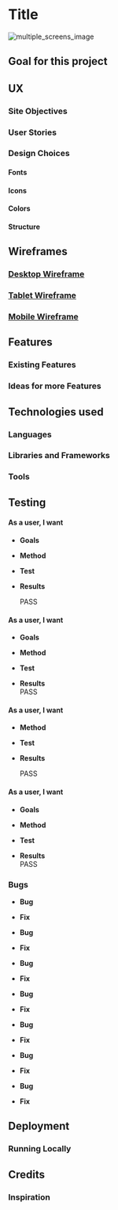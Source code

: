 # **Title**

![multiple_screens_image](assets/images/different-screen-sizes.png)

## **Goal for this project** 

## **UX**

### **Site Objectives**

### **User Stories**

### **Design Choices**

#### **Fonts** 

#### **Icons**

#### **Colors**

#### **Structure**

## **Wireframes**

### [Desktop Wireframe](wireframes/desktop.png)

### [Tablet Wireframe](wireframes/tablet.png)

### [Mobile Wireframe](wireframes/mobile.png)


## **Features**
 
### **Existing Features**

### **Ideas for more Features**

## **Technologies used**
 
### **Languages**

### **Libraries and Frameworks**

### **Tools**

## **Testing**

#### As a user, I want 
* **Goals**    

* **Method**   

* **Test**    

* **Results**    

     PASS

#### As a user, I want 
* **Goals**    

* **Method**   

* **Test**  

* **Results**  
     PASS

#### As a user, I want

* **Method**   

* **Test**    

* **Results**   

     PASS

#### As a user, I want
* **Goals**    

* **Method** 

* **Test**    

* **Results**   
     PASS

### **Bugs**

* **Bug** 

* **Fix**  

* **Bug** 

* **Fix**  

* **Bug**

* **Fix** 

* **Bug**    

* **Fix**    

* **Bug**

* **Fix**  

* **Bug** 

* **Fix** 

* **Bug**   

* **Fix**

## **Deployment**

### **Running Locally**

## **Credits**

### **Inspiration**
